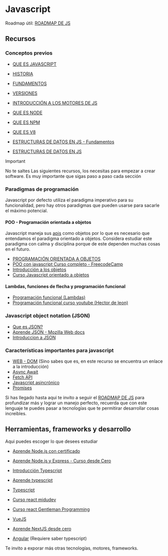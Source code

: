 # Javascript

Roadmap útil:
[ROADMAP DE JS](https://roadmap.sh/javascript)

## Recursos

### Conceptos previos
- [QUE ES JAVASCRIPT](https://developer.mozilla.org/es/docs/Learn/JavaScript/First_steps/What_is_JavaScript)
- [HISTORIA](https://es.wikipedia.org/wiki/JavaScript)
- [FUNDAMENTOS](https://developer.mozilla.org/es/docs/Learn/Getting_started_with_the_web/JavaScript_basics)
- [VERSIONES](https://www.w3schools.com/js/js_versions.asp)
- [INTRODUCCIÓN A LOS MOTORES DE JS](https://blog.thedojo.mx/2020/05/17/que-es-un-engine-de-javascript.html)

- [QUE ES NODE](https://www.hostinger.co/tutoriales/que-es-node-js)
- [QUE ES NPM](https://www.freecodecamp.org/espanol/news/node-js-npm-tutorial/)
- [QUE ES V8](https://www.cloudflare.com/es-es/learning/serverless/glossary/what-is-chrome-v8/)

- [ESTRUCTURAS DE DATOS EN JS - Fundamentos](https://developer.mozilla.org/es/docs/Web/JavaScript/Data_structures)
- [ESTRUCTURAS DE DATOS EN JS](https://codingpotions.com/estructuras-datos-javascript/)

> [!IMPORTANT]  
> No te saltes Las siguientes recursos, los necesitas para empezar a crear software. Es muy importante que sigas paso a paso cada sección

### Paradigmas de programación
Javascript por defecto utiliza el paradigma imperativo para su funcionalidad, pero hay otros paradigmas que pueden usarse para sacarle el máximo potencial.

#### POO - Programación orientada a objetos
Javascript maneja sus [apis](https://www.ibm.com/mx-es/topics/api) como objetos por lo que es necesario que entendamos el paradigma orientado a objetos. Considera estudiar este paradigma con calma y disciplina porque de este dependen muchas cosas en el futuro.

- [PROGRAMACIÓN ORIENTADA A OBJETOS](https://es.wikipedia.org/wiki/Programaci%C3%B3n_orientada_a_objetos)
- [POO con javascript Curso completo - FreecodeCamp](https://www.freecodecamp.org/espanol/news/programacion-orientada-a-objectos-en-javascript-explicado-con-ejemplos/)
- [Introducción a los objetos](https://developer.mozilla.org/es/docs/Learn/JavaScript/Objects)
- [Curso Javascript orientado a objetos](https://www.youtube.com/watch?v=N_t1A39IB_8&ab_channel=Fazt)

#### Lambdas, funciones de flecha y programación funcional
- [Programación funcional (Lambdas)](https://www.freecodecamp.org/espanol/news/programacion-funcional-en-javascript-explicado/)
- [Programación funcional curso youtube (Hector de leon)](https://www.youtube.com/watch?v=3eLx9syx8iI&ab_channel=hdeleon.net)

### Javascript object notation (JSON)
- [Que es JSON?](./json.md)
- [Aprende JSON - Mozilla Web docs](https://developer.mozilla.org/es/docs/Learn/JavaScript/Objects/JSON)
- [Introduccion a JSON](https://www.json.org/json-es.html)

### Características importantes para javascript

- [WEB - DOM](https://developer.mozilla.org/es/docs/Web/API/Document_Object_Model) (Sino sabes que es, en este recurso se encuentra un enlace a la introducción)
- [Async Await](https://developer.mozilla.org/es/docs/Web/JavaScript/Reference/Statements/async_function)
- [Fetch API](https://www.freecodecamp.org/espanol/news/javascript-fetch-api-para-principiantes/)
- [Javascript asincrónico](https://developer.mozilla.org/es/docs/Learn/JavaScript/Asynchronous/Introducing)
- [Promises](https://developer.mozilla.org/es/docs/Web/JavaScript/Guide/Using_promises)

Si has llegado hasta aqui te invito a seguir el [ROADMAP DE JS](https://roadmap.sh/javascript) para profundizar más y lograr un manejo perfecto, recuerda que con este lenguaje te puedes pasar a tecnologías que te permitirar desarrollar cosas increibles.

## Herramientas, frameworks y desarrollo
Aqui puedes escoger lo que desees estudiar

- [Aprende Node.js con certificado](https://aprendenode.dev/)
- [Aprende Node.js y Express - Curso desde Cero](https://www.youtube.com/watch?v=1hpc70_OoAg&ab_channel=freeCodeCampEspa%C3%B1ol)

- [Introducción Typescript](learn.microsoft.com/es-es/training/modules/typescript-get-started/)
- [Aprende typescript](https://www.freecodecamp.org/espanol/news/aprende-typescript-curso-desde-cero/)
- [Typescript](https://www.typescriptlang.org/es/docs/)

- [Curso react midudev](https://cursoreact.dev/)
- [Curso react Gentleman Programming](https://www.youtube.com/watch?v=GMnWXlJnbNo&t=21871s&ab_channel=GentlemanProgramming)

- [VueJS](https://es.vuejs.org/v2/guide/)
- [Aprende NextJS desde cero](https://www.freecodecamp.org/espanol/news/aprende-next-js-desde-cero/)
- [Angular](https://angular.dev/) (Requiere saber typescript)

Te invito a exporar más otras tecnologías, motores, frameworks.

